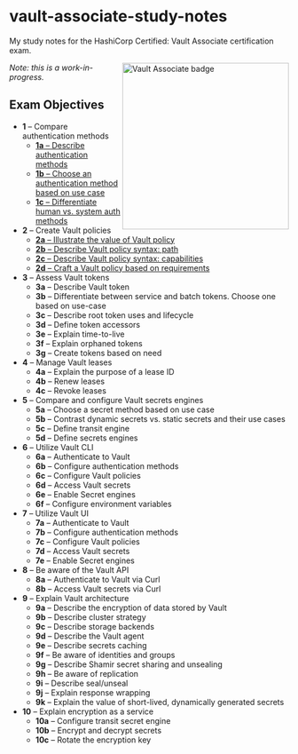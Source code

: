 # vault-associate-study-notes

My study notes for the HashiCorp Certified: Vault Associate certification exam.

 <img align="right" alt="Vault Associate badge" src="https://github.com/kristinjeanna/vault-associate-study-notes/blob/main/vault-associate-badge.jpg?raw=true" width="300" />
 
 *Note: this is a work-in-progress.*

## Exam Objectives

- **1** &ndash; Compare authentication methods
  - [**1a** &ndash; Describe authentication methods](1/1a.md)
  - [**1b** &ndash; Choose an authentication method based on use case](1/1b.md)
  - [**1c** &ndash; Differentiate human vs. system auth methods](1/1c.md)
- **2** &ndash; Create Vault policies
  - [**2a** &ndash; Illustrate the value of Vault policy](2/2a.md)
  - [**2b** &ndash; Describe Vault policy syntax: path](2/2b.md)
  - [**2c** &ndash; Describe Vault policy syntax: capabilities](2/2c.md)
  - [**2d** &ndash; Craft a Vault policy based on requirements](2/2d.md)
- **3** &ndash; Assess Vault tokens
  - **3a** &ndash; Describe Vault token
  - **3b** &ndash; Differentiate between service and batch tokens. Choose one based on use-case
  - **3c** &ndash; Describe root token uses and lifecycle
  - **3d** &ndash; Define token accessors
  - **3e** &ndash; Explain time-to-live
  - **3f** &ndash; Explain orphaned tokens
  - **3g** &ndash; Create tokens based on need
- **4** &ndash; Manage Vault leases
  - **4a** &ndash; Explain the purpose of a lease ID
  - **4b** &ndash; Renew leases
  - **4c** &ndash; Revoke leases
- **5** &ndash; Compare and configure Vault secrets engines
  - **5a** &ndash; Choose a secret method based on use case
  - **5b** &ndash; Contrast dynamic secrets vs. static secrets and their use cases
  - **5c** &ndash; Define transit engine
  - **5d** &ndash; Define secrets engines
- **6** &ndash; Utilize Vault CLI
  - **6a** &ndash; Authenticate to Vault
  - **6b** &ndash; Configure authentication methods
  - **6c** &ndash; Configure Vault policies
  - **6d** &ndash; Access Vault secrets
  - **6e** &ndash; Enable Secret engines
  - **6f** &ndash; Configure environment variables
- **7** &ndash; Utilize Vault UI
  - **7a** &ndash; Authenticate to Vault
  - **7b** &ndash; Configure authentication methods
  - **7c** &ndash; Configure Vault policies
  - **7d** &ndash; Access Vault secrets
  - **7e** &ndash; Enable Secret engines
- **8** &ndash; Be aware of the Vault API
  - **8a** &ndash; Authenticate to Vault via Curl
  - **8b** &ndash; Access Vault secrets via Curl
- **9** &ndash; Explain Vault architecture
  - **9a** &ndash; Describe the encryption of data stored by Vault
  - **9b** &ndash; Describe cluster strategy
  - **9c** &ndash; Describe storage backends
  - **9d** &ndash; Describe the Vault agent
  - **9e** &ndash; Describe secrets caching
  - **9f** &ndash; Be aware of identities and groups
  - **9g** &ndash; Describe Shamir secret sharing and unsealing
  - **9h** &ndash; Be aware of replication
  - **9i** &ndash; Describe seal/unseal
  - **9j** &ndash; Explain response wrapping
  - **9k** &ndash; Explain the value of short-lived, dynamically generated secrets
- **10** &ndash; Explain encryption as a service
  - **10a** &ndash; Configure transit secret engine
  - **10b** &ndash; Encrypt and decrypt secrets
  - **10c** &ndash; Rotate the encryption key
